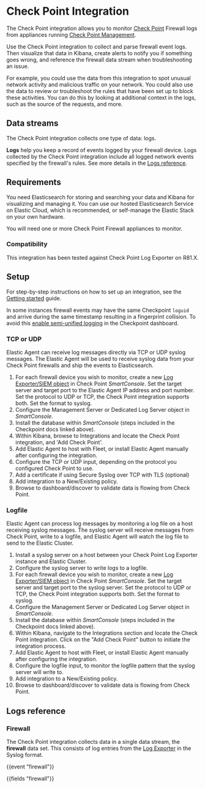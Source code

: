 # Check Point Integration

The Check Point integration allows you to monitor [Check Point](http://checkpoint.com/) Firewall logs from appliances running [Check Point Management](https://sc1.checkpoint.com/documents/latest/APIs/#introduction~v1.9%20).

Use the Check Point integration to collect and parse firewall event logs. Then visualize that data in Kibana, create alerts to notify you if something goes wrong, and reference the firewall data stream when troubleshooting an issue.

For example, you could use the data from this integration to spot unusual network activity and malicious traffic on your network. You could also use the data to review or troubleshoot the rules that have been set up to block these activities. You can do this by looking at additional context in the logs, such as the source of the requests, and more.

## Data streams

The Check Point integration collects one type of data: logs.

**Logs** help you keep a record of events logged by your firewall device.
Logs collected by the Check Point integration include all logged network events specified by the firewall's rules. See more details in the [Logs reference](#logs-reference).
 
## Requirements

You need Elasticsearch for storing and searching your data and Kibana for visualizing and managing it.
You can use our hosted Elasticsearch Service on Elastic Cloud, which is recommended, or self-manage the Elastic Stack on your own hardware.

You will need one or more Check Point Firewall appliances to monitor.

### Compatibility

This integration has been tested against Check Point Log Exporter on R81.X.

## Setup

For step-by-step instructions on how to set up an integration, see the
[Getting started](https://www.elastic.co/guide/en/starting-with-the-elasticsearch-platform-and-its-solutions/current/getting-started-observability.html) guide.

In some instances firewall events may have the same Checkpoint `loguid` and arrive during the same timestamp resulting in a fingerprint collision. To avoid this [enable semi-unified logging](https://sc1.checkpoint.com/documents/R81/WebAdminGuides/EN/CP_R81_LoggingAndMonitoring_AdminGuide/Topics-LMG/Log-Exporter-Appendix.htm?TocPath=Log%20Exporter%7C_____9) in the Checkpoint dashboard.

### TCP or UDP

Elastic Agent can receive log messages directly via TCP or UDP syslog messages. The Elastic Agent will be used to receive syslog data from your Check Point firewalls and ship the events to Elasticsearch. 

1. For each firewall device you wish to monitor, create a new [Log Exporter/SIEM object](https://sc1.checkpoint.com/documents/R81/WebAdminGuides/EN/CP_R81_LoggingAndMonitoring_AdminGuide/Topics-LMG/Log-Exporter-Configuration-in-SmartConsole.htm?tocpath=Log%20Exporter%7C_____2) in Check Point *SmartConsole*. Set the target server and target port to the Elastic Agent IP address and port number. Set the protocol to UDP or TCP, the Check Point integration supports both. Set the format to syslog.
2. Configure the Management Server or Dedicated Log Server object in *SmartConsole*.
3. Install the database within *SmartConsole* (steps included in the Checkpoint docs linked above).
4. Within Kibana, browse to Integrations and locate the Check Point integration, and 'Add Check Point'.
5. Add Elastic Agent to host with Fleet, or install Elastic Agent manually after configuring the integration.
6. Configure the TCP or UDP input, depending on the protocol you configured Check Point to use.
7. Add a certificate if using Secure Syslog over TCP with TLS (optional)
8. Add integration to a New/Existing policy.
9. Browse to dashboard/discover to validate data is flowing from Check Point.

### Logfile

Elastic Agent can process log messages by monitoring a log file on a host receiving syslog messages. The syslog server will receive messages from Check Point, write to a logfile, and Elastic Agent will watch the log file to send to the Elastic Cluster. 

1. Install a syslog server on a host between your Check Point Log Exporter instance and Elastic Cluster. 
2. Configure the syslog server to write logs to a logfile.
3. For each firewall device you wish to monitor, create a new [Log Exporter/SIEM object](https://sc1.checkpoint.com/documents/R81/WebAdminGuides/EN/CP_R81_LoggingAndMonitoring_AdminGuide/Topics-LMG/Log-Exporter-Configuration-in-SmartConsole.htm?tocpath=Log%20Exporter%7C_____2) in Check Point *SmartConsole*. Set the target server and target port to the syslog server. Set the protocol to UDP or TCP, the Check Point integration supports both. Set the format to syslog.
4. Configure the Management Server or Dedicated Log Server object in *SmartConsole*.
5. Install the database within *SmartConsole* (steps included in the Checkpoint docs linked above).
6. Within Kibana, navigate to the Integrations section and locate the Check Point integration. Click on the "Add Check Point" button to initiate the integration process.
7. Add Elastic Agent to host with Fleet, or install Elastic Agent manually after configuring the integration.
8. Configure the logfile input, to monitor the logfile pattern that the syslog server will write to.
9. Add integration to a New/Existing policy.
10. Browse to dashboard/discover to validate data is flowing from Check Point.

## Logs reference

### Firewall

The Check Point integration collects data in a single data stream, the **firewall** data set. This consists of log entries from the [Log Exporter](https://supportcenter.checkpoint.com/supportcenter/portal?eventSubmit_doGoviewsolutiondetails=&solutionid=sk122323) in the Syslog format.

{{event "firewall"}}

{{fields "firewall"}}
